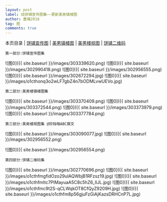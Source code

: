 ```yaml
---
layout: post
label: 烧饼铺宣传图集——更新美男镇楼图
author: 墨璃2018
tag: 图
comments: true
---
```

本页目录 \| [饼铺宣传图](#dxjja) \| [美男镇楼图](#dxjjd)  \| [美男楼规图](#dxjjc)  \| [饼铺二维码](#dxjjb) 

<a class="anchor" name="dxjja"></a>

    第一部分:饼铺宣传图集
    

![图0]({{ site.baseurl }}/images/303339620.png)
![图0]({{ site.baseurl }}/images/302990418.png)
![图0]({{ site.baseurl }}/images/302956555.png)
![图0]({{ site.baseurl }}/images/302672294.jpg)
![图0]({{ site.baseurl }}/images/o1cthonq3o2wLF7gbZ4n7bODMLvwUEVo.jpg)

<a class="anchor" name="dxjjd"></a>

    第二部分:美男楼镇楼图集

![图0]({{ site.baseurl }}/images/303370409.png)
![图0]({{ site.baseurl }}/images/303372544.png)
![图0]({{ site.baseurl }}/images/303373979.png)
![图0]({{ site.baseurl }}/images/303377784.png)


<a class="anchor" name="dxjjc"></a>

    第三部分:美男楼规图集 @铃铛咽ABC撰文
    
![图0]({{ site.baseurl }}/images/303090077.jpg)
![图0]({{ site.baseurl }}/images/302956552.png)

![图0]({{ site.baseurl }}/images/302956554.png)


<a class="anchor" name="dxjjb"></a>

    第四部分:饼铺二维码集

![图0]({{ site.baseurl }}/images/302770696.png)
![图0]({{ site.baseurl }}/images/o1cthfmgfidOzo29ulAQWbjB1RFzsz19.jpg)
![图0]({{ site.baseurl }}/images/o1cthfmltc7PIMayuaA5C8c5hZ6_llJL.jpg)
![图0]({{ site.baseurl }}/images/o1cthfmc9t2S-qCLWqkOT8CfQyZ9209H.jpg)
![图0]({{ site.baseurl }}/images/o1cthfm8p56gjuFzGiAjKazsDRHCnP7L.jpg)
